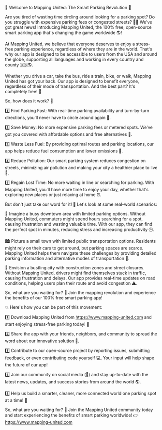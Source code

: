 🚀 Welcome to Mapping United: The Smart Parking Revolution 🚀

Are you tired of wasting time circling around looking for a parking spot? Do you struggle with expensive parking fees or congested streets? 🙅‍♂️ We've got great news! Introducing Mapping United, the 100% free, open-source smart parking app that's changing the game worldwide 🌎!

At Mapping United, we believe that everyone deserves to enjoy a stress-free parking experience, regardless of where they are in the world. That's why our app is designed to be accessible to users from the USA and around the globe, supporting all languages and working in every country and county 🇺🇸🌎.

Whether you drive a car, take the bus, ride a train, bike, or walk, Mapping United has got your back. Our app is designed to benefit everyone, regardless of their mode of transportation. And the best part? It's completely free! 💸

So, how does it work? 🤔

1️⃣ Find Parking Fast: With real-time parking availability and turn-by-turn directions, you'll never have to circle around again 📍.

2️⃣ Save Money: No more expensive parking fees or metered spots. We've got you covered with affordable options and free alternatives 💸.

3️⃣ Waste Less Fuel: By providing optimal routes and parking locations, our app helps reduce fuel consumption and lower emissions 🚗.

4️⃣ Reduce Pollution: Our smart parking system reduces congestion on streets, minimizing air pollution and making your city a healthier place to live 🌿.

5️⃣ Regain Lost Time: No more waiting in line or searching for parking. With Mapping United, you'll have more time to enjoy your day, whether that's exploring new places or just relaxing at home ⏰.

But don't just take our word for it! 💬 Let's look at some real-world scenarios:

🌆 Imagine a busy downtown area with limited parking options. Without Mapping United, commuters might spend hours searching for a spot, causing frustration and wasting valuable time. With our app, they can find the perfect spot in minutes, reducing stress and increasing productivity 🕒.

🏙️ Picture a small town with limited public transportation options. Residents might rely on their cars to get around, but parking spaces are scarce. Mapping United helps them navigate these challenges by providing detailed parking information and alternative modes of transportation 🚌.

🌳 Envision a bustling city with construction zones and street closures. Without Mapping United, drivers might find themselves stuck in traffic, causing frustration and delays. Our app provides real-time updates on road conditions, helping users plan their route and avoid congestion ⚠️.

So, what are you waiting for? 🎉 Join the mapping revolution and experience the benefits of our 100% free smart parking app!

💥 Here's how you can be part of this movement:

1️⃣ Download Mapping United from https://www.mapping-united.com and start enjoying stress-free parking today! 📲

2️⃣ Share the app with your friends, neighbors, and community to spread the word about our innovative solution 🤝.

3️⃣ Contribute to our open-source project by reporting issues, submitting feedback, or even contributing code yourself 💻. Your input will help shape the future of our app!

4️⃣ Join our community on social media (📱) and stay up-to-date with the latest news, updates, and success stories from around the world 🌎.

5️⃣ Help us build a smarter, cleaner, more connected world one parking spot at a time! 💪

So, what are you waiting for? 🤔 Join the Mapping United community today and start experiencing the benefits of smart parking worldwide! 👉 https://www.mapping-united.com